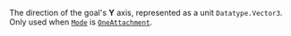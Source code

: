 The direction of the goal's **Y** axis, represented as a unit
`Datatype.Vector3`. Only used when [`Mode`](https://create.roblox.com/docs/reference/engine/classes/AlignOrientation#Mode) is
[`OneAttachment`](https://create.roblox.com/docs/reference/engine/enums/OrientationAlignmentMode).
